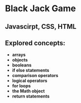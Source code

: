 # Black Jack Game

## Javascirpt, CSS, HTML

## Explored concepts:
- **arrays**
- **objects**
- **booleans**
- **if else statements**
- **comparison operators**
- **logical operators**
- **for loops**
- **the Math object**
- **return statements**
